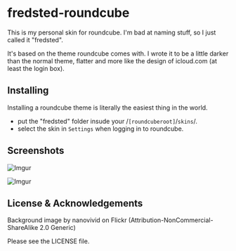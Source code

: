 # fredsted-roundcube

This is my personal skin for roundcube. I'm bad at naming stuff, so I just called it "fredsted".

It's based on the theme roundcube comes with. I wrote it to be a little darker than the normal theme, flatter and more like the design of icloud.com (at least the login box).

## Installing

Installing a roundcube theme is literally the easiest thing in the world.

* put the "fredsted" folder insude your /`[roundcuberoot]`/`skins`/.
* select the skin in `Settings` when logging in to roundcube.

## Screenshots

![Imgur](http://simonfredsted.com/wp-content/uploads/2014/09/frstd-rc-10-2.png)

![Imgur](http://simonfredsted.com/wp-content/uploads/2014/03/skin-combined.png)

## License & Acknowledgements

Background image by nanovivid on Flickr (Attribution-NonCommercial-ShareAlike 2.0 Generic)

Please see the LICENSE file.
